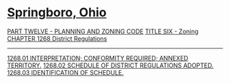 [Springboro, Ohio](indexee20.html)
==================================

[PART TWELVE - PLANNING AND ZONING CODE](465ba412.html) [TITLE SIX -
Zoning](4c61a412.html) [CHAPTER 1268 District
Regulations](5071a412.html)

* * * * *

[1268.01 INTERPRETATION; CONFORMITY REQUIRED; ANNEXED
TERRITORY.](5080a412.html) [1268.02 SCHEDULE OF DISTRICT REGULATIONS
ADOPTED.](5088a412.html) [1268.03 IDENTIFICATION OF
SCHEDULE.](508ca412.html)
